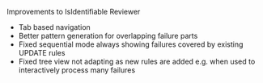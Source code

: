 Improvements to IsIdentifiable Reviewer
-   Tab based navigation
-   Better pattern generation for overlapping failure parts
-   Fixed sequential mode always showing failures covered by existing UPDATE rules
-   Fixed tree view not adapting as new rules are added e.g. when used to interactively process many failures
